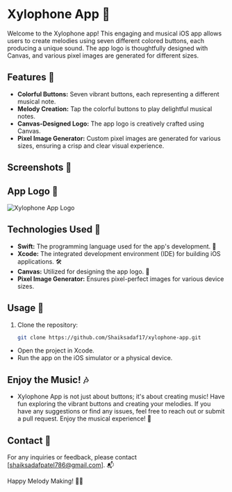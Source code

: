 # Xylophone App 🎵

Welcome to the Xylophone app! This engaging and musical iOS app allows users to create melodies using seven different colored buttons, each producing a unique sound. The app logo is thoughtfully designed with Canvas, and various pixel images are generated for different sizes.

## Features 🌈

- **Colorful Buttons:** Seven vibrant buttons, each representing a different musical note.
- **Melody Creation:** Tap the colorful buttons to play delightful musical notes.
- **Canvas-Designed Logo:** The app logo is creatively crafted using Canvas.
- **Pixel Image Generator:** Custom pixel images are generated for various sizes, ensuring a crisp and clear visual experience.

## Screenshots 📸

<!-- Add screenshots here if available -->

## App Logo 🎨

![Xylophone App Logo](path/to/logo/image.png)



## Technologies Used 🚀

- **Swift:** The programming language used for the app's development. 🦄
- **Xcode:** The integrated development environment (IDE) for building iOS applications. 🛠️
- **Canvas:** Utilized for designing the app logo. 🎨
- **Pixel Image Generator:** Ensures pixel-perfect images for various device sizes.

## Usage 🚀

1. Clone the repository:

   ```bash
   git clone https://github.com/Shaiksadaf17/xylophone-app.git

- Open the project in Xcode.
- Run the app on the iOS simulator or a physical device.

## Enjoy the Music! 🎶

- Xylophone App is not just about buttons; it's about creating music! Have fun exploring the vibrant buttons and creating your melodies. If you have any suggestions or find any issues, feel free to reach out or submit a pull request. Enjoy the musical experience! 🌟

## Contact 📧

For any inquiries or feedback, please contact [shaiksadafpatel786@gmail.com]. 📬

Happy Melody Making! 🎵🎉
